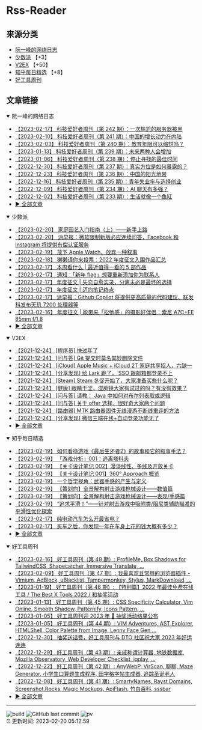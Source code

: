 # Rss-Reader

## 来源分类

* [阮一峰的网络日志](#阮一峰的网络日志)
* [少数派](#少数派) 【+3】
* [V2EX](#V2EX) 【+50】
* [知乎每日精选](#知乎每日精选) 【+8】
* [好工具周刊](#好工具周刊)

## 文章链接

<details open>
    <summary id="阮一峰的网络日志">
     阮一峰的网络日志
    </summary>


* [【2023-02-17】 科技爱好者周刊（第 242 期）：一次尴尬的服务器被黑](http://www.ruanyifeng.com/blog/2023/02/weekly-issue-242.html)
* [【2023-02-10】 科技爱好者周刊（第 241 期）：中国的增长动力在内陆](http://www.ruanyifeng.com/blog/2023/02/weekly-issue-241.html)
* [【2023-02-03】 科技爱好者周刊（第 240 期）：教育年限可以缩短吗？](http://www.ruanyifeng.com/blog/2023/02/weekly-issue-240.html)
* [【2023-01-13】 科技爱好者周刊（第 239 期）：未来两种人会增加](http://www.ruanyifeng.com/blog/2023/01/weekly-issue-239.html)
* [【2023-01-06】 科技爱好者周刊（第 238 期）：停止寻找的最佳时间](http://www.ruanyifeng.com/blog/2023/01/weekly-issue-238.html)
* [【2022-12-30】 科技爱好者周刊（第 237 期）：真实方位是如何暴露的？](http://www.ruanyifeng.com/blog/2022/12/weekly-issue-237.html)
* [【2022-12-23】 科技爱好者周刊（第 236 期）：中国的阳光地带](http://www.ruanyifeng.com/blog/2022/12/weekly-issue-236.html)
* [【2022-12-16】 科技爱好者周刊（第 235 期）：青年失业率与选择创业](http://www.ruanyifeng.com/blog/2022/12/weekly-issue-235.html)
* [【2022-12-09】 科技爱好者周刊（第 234 期）：AI 聊天有多强？](http://www.ruanyifeng.com/blog/2022/12/weekly-issue-234.html)
* [【2022-12-02】 科技爱好者周刊（第 233 期）：生活就像一个鱼缸](http://www.ruanyifeng.com/blog/2022/12/weekly-issue-233.html)
* [:arrow_forward: 全部文章](data/阮一峰的网络日志.md)
</details>

<details open>
    <summary id="少数派">
     少数派
    </summary>


* [【2023-02-20】 家庭园艺入门指南（上）——新手上路](https://sspai.com/prime/story/gardening-at-home-1)
* [【2023-02-20】 派早报：微软限制新版必应连续问答，Facebook 和 Instagram 将提供有偿认证服务](https://sspai.com/post/78393)
* [【2023-02-19】 放下 Apple Watch，放弃一种叙事](https://sspai.com/post/78368)
* [【2023-02-18】 獭獭请你来投票：2022 年度征文入围作品汇总](https://sspai.com/post/78381)
* [【2023-02-17】 本周看什么 | 最近值得一看的 5 部作品](https://sspai.com/post/78372)
* [【2023-02-17】 通知：「新年 flag」想要重新添加你为联系人](https://sspai.com/post/78370)
* [【2023-02-17】 年度征文 | 失恋自愈实录，分离未必是最坏的选择](https://sspai.com/post/78324)
* [【2023-02-17】 年度征文 | 迈向笔记终点](https://sspai.com/post/78322)
* [【2023-02-17】 派早报：Github Copilot 将提供更高质量的代码建议、联发科发布天玑 7200 处理器等](https://sspai.com/post/78362)
* [【2023-02-16】 年度征文 | 能带来「松弛感」的摄影好伴侣：索尼 A7C+FE 85mm f/1.8](https://sspai.com/post/78127)
* [:arrow_forward: 全部文章](data/少数派.md)
</details>

<details open>
    <summary id="V2EX">
     V2EX
    </summary>


* [【2021-12-24】 [程序员] 快过年了](https://www.v2ex.com/t/824201)
* [【2021-12-24】 [问与答] Git 提交时莫名其妙删除文件](https://www.v2ex.com/t/824200)
* [【2021-12-24】 [iCloud] Apple Music + iCloud 2T 家庭共享招人，六缺一](https://www.v2ex.com/t/824199)
* [【2021-12-24】 [分享发现] 给 Lark 跪了， SSO 跟邮箱都登录不上](https://www.v2ex.com/t/824198)
* [【2021-12-24】 [Steam] Steam 冬促开始了，大家准备买些什么呢？](https://www.v2ex.com/t/824197)
* [【2021-12-24】 [健康] 眼睛干涩，湿房镜大家有试过的吗？有没有效果？](https://www.v2ex.com/t/824196)
* [【2021-12-24】 [问与答] 请教： Java 中如何对布尔列表取或逻辑](https://www.v2ex.com/t/824194)
* [【2021-12-24】 [问与答] 关于 offer 选择，很好奇大家两个问题](https://www.v2ex.com/t/824192)
* [【2021-12-24】 [路由器] MTK 路由器固件无线漫游不断线重连的方法](https://www.v2ex.com/t/824191)
* [【2021-12-24】 [分享发现] 微信三端在线+自动登录功能无了](https://www.v2ex.com/t/824190)
* [:arrow_forward: 全部文章](data/V2EX.md)
</details>

<details open>
    <summary id="知乎每日精选">
     知乎每日精选
    </summary>


* [【2023-02-19】 如何看待游戏《最后生还者2》的故事和它的叙事手法？](http://www.zhihu.com/question/401568893/answer/2897688065?utm_campaign=rss&utm_medium=rss&utm_source=rss&utm_content=title)
* [【2023-02-19】 「游戏分析」001：逃离塔科夫](http://zhuanlan.zhihu.com/p/358015881?utm_campaign=rss&utm_medium=rss&utm_source=rss&utm_content=title)
* [【2023-02-19】 【关卡设计笔记 002】漫谈线性、多线及开放关卡](http://zhuanlan.zhihu.com/p/451637356?utm_campaign=rss&utm_medium=rss&utm_source=rss&utm_content=title)
* [【2023-02-19】 【关卡设计笔记 001】360° Approach 概览](http://zhuanlan.zhihu.com/p/447567993?utm_campaign=rss&utm_medium=rss&utm_source=rss&utm_content=title)
* [【2023-02-19】 一个哲学视角：武器手感的产生与定义](http://zhuanlan.zhihu.com/p/485619693?utm_campaign=rss&utm_medium=rss&utm_source=rss&utm_content=title)
* [【2023-02-19】 【策划向】全景解构射击游戏枪械设计——数值篇](http://zhuanlan.zhihu.com/p/466420744?utm_campaign=rss&utm_medium=rss&utm_source=rss&utm_content=title)
* [【2023-02-19】 【策划向】全景解构射击游戏枪械设计——表现/手感篇](http://zhuanlan.zhihu.com/p/567528044?utm_campaign=rss&utm_medium=rss&utm_source=rss&utm_content=title)
* [【2023-02-19】 “追求平滑！”——针对射击游戏中吸附类/阻尼类辅助瞄准的平滑性优化探索](http://zhuanlan.zhihu.com/p/591802567?utm_campaign=rss&utm_medium=rss&utm_source=rss&utm_content=title)
* [【2023-02-17】 纯电动汽车怎么开最省电？](http://www.zhihu.com/question/579217845/answer/2882502141?utm_campaign=rss&utm_medium=rss&utm_source=rss&utm_content=title)
* [【2023-02-17】 买车之后，你发现一年在车身上花的钱大概有多少？](http://www.zhihu.com/question/579251472/answer/2858579494?utm_campaign=rss&utm_medium=rss&utm_source=rss&utm_content=title)
* [:arrow_forward: 全部文章](data/知乎每日精选.md)
</details>

<details open>
    <summary id="好工具周刊">
     好工具周刊
    </summary>


* [【2023-02-16】 好工具周刊（第 48 期）: ProfileMe, Box Shadows for TailwindCSS, Shapecatcher, Immersive Translate, ...](https://bestxtools.zhubai.love/posts/2237946902123864064)
* [【2023-02-09】 好工具周刊（第 47 期）: 我最喜欢且常用的浏览器插件 - Vimium, AdBlock, uBlacklist, Tampermonkey, Stylus, MarkDownload, ...](https://bestxtools.zhubai.love/posts/2235408322050158592)
* [【2023-01-19】 好工具周刊（第 46 期）: 【特别篇】2022 年最佳免费在线工具 / The Best X Tools 2022 / 和抽奖活动](https://bestxtools.zhubai.love/posts/2227788146916585472)
* [【2023-01-13】 好工具周刊（第 45 期）: CSS Specificity Calculator, Vim Online, Smooth Shadow, Patternify, Icons Pattern, ...](https://bestxtools.zhubai.love/posts/2225492315366248448)
* [【2023-01-05】 好工具周刊迎 2023 年 🎰 抽奖活动结果公布](https://bestxtools.zhubai.love/posts/2222709322708946944)
* [【2023-01-05】 好工具周刊（第 44 期）: VIM Adventures, AST Explorer, HTMLShell, Color Palette from Image, Lenny Face Gen ...](https://bestxtools.zhubai.love/posts/2222686910009311232)
* [【2022-12-30】 抽奖送话费，好工具周刊与 DTO 社区祝大家 2023 年好运连连](https://bestxtools.zhubai.love/posts/2220452503982727168)
* [【2022-12-29】 好工具周刊（第 43 期）: 亲戚称谓计算器, 地铁数据库, Mozilla Observatory, Web Developer Checklist, jqplay, ...](https://bestxtools.zhubai.love/posts/2220148863686438912)
* [【2022-12-22】 好工具周刊（第 42 期）: AnyWebP, VirScan, 聊聊, Maze Generator, 小学生口算题生成程序, 田字格字帖生成器, 追踪圣诞老人](https://bestxtools.zhubai.love/posts/2217542996243800064)
* [【2022-12-08】 好工具周刊（第 41 期）: SmartyNames, Rayst Domains, Screenshot.Rocks, Magic Mockups, ApiFlash, 竹白百科, sssbar](https://bestxtools.zhubai.love/posts/2212546213424480256)
* [:arrow_forward: 全部文章](data/好工具周刊.md)
</details>


---

![build](https://github.com/LikaiLee/rss-reader/workflows/rss%20reader/badge.svg)
![GitHub last commit](https://img.shields.io/github/last-commit/likailee/rss-reader)
![pv](https://pageview.vercel.app/?github_user=likailee) <br>
:alarm_clock: 更新时间: 2023-02-20 05:12:59